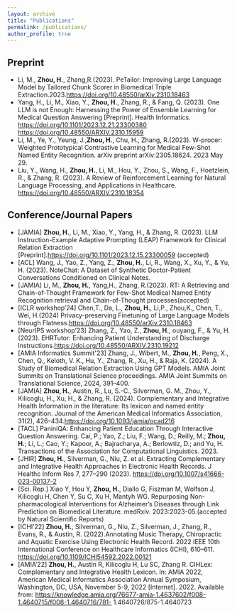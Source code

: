 ```yaml
---
layout: archive
title: "Publications"
permalink: /publications/
author_profile: true
---
```


Preprint
--------

* Li, M., **Zhou, H.**, Zhang,R.(2023). PeTailor: Improving Large Language Model by Tailored Chunk Scorer in Biomedical Triple Extraction.2023.https://doi.org/10.48550/arXiv.2310.18463
* Yang, H., Li, M., Xiao, Y., **Zhou, H.**, Zhang, R., & Fang, Q. (2023). One LLM is not Enough: Harnessing the Power of Ensemble Learning for Medical Question Answering [Preprint]. Health Informatics. https://doi.org/10.1101/2023.12.21.23300380 
https://doi.org/10.48550/ARXIV.2310.15959
* Li, M., Ye, Y., Yeung, J.,**Zhou, H.**, Chu, H., Zhang, R.(2023). W-procer: Weighted Prototypical Contrastive Learning for Medical Few-Shot Named Entity Recognition. arXiv preprint
arXiv:2305.18624. 2023 May 29.
* Liu, Y., Wang, H., **Zhou, H.**, Li, M., Hou, Y., Zhou, S., Wang, F., Hoetzlein, R., & Zhang, R. (2023). A Review of Reinforcement Learning for Natural Language Processing, and Applications in Healthcare. https://doi.org/10.48550/ARXIV.2310.18354


Conference/Journal Papers
--------
*  [JAMIA] **Zhou, H.**, Li, M., Xiao, Y., Yang, H., & Zhang, R. (2023). LLM Instruction-Example Adaptive Prompting (LEAP) Framework for Clinical Relation Extraction [Preprint].https://doi.org/10.1101/2023.12.15.23300059 (accepted)
*   [ACL] Wang, J., Yao, Z., Yang, Z., **Zhou, H.**, Li, R., Wang, X., Xu, Y., & Yu, H. (2023). NoteChat: A Dataset of Synthetic Doctor-Patient Conversations Conditioned on Clinical Notes.
*  [JAMIA] Li, M., **Zhou, H.**, Yang,H., Zhang, R.(2023). RT: A Retrieving and Chain-of-Thought Framework for Few-Shot Medical Named Entity Recognition
retrieval and Chain-of-Thought processes(accepted)
* [ICLR workshop’24] Chen,T., Da, L., **Zhou, H.**, Li,P., Zhou,K., Chen, T., Wei, H.(2024) Privacy-preserving Finetuning of Large Language Models through Flatness.https://doi.org/10.48550/arXiv.2310.18463 
* [NeurIPS workshop’23] Zhang, Z., Yao, Z., **Zhou, H.**, ouyang, F., & Yu, H. (2023). EHRTutor: Enhancing Patient Understanding of Discharge Instructions.https://doi.org/10.48550/ARXIV.2310.19212
* [AMIA Informatics Summit'23] Zhang, J., Wibert, M., **Zhou, H.**, Peng, X., Chen, Q., Keloth, V. K., Hu, Y., Zhang, R., Xu, H., & Raja, K. (2024). A Study of Biomedical Relation Extraction Using GPT Models. AMIA Joint Summits on Translational Science proceedings. AMIA Joint Summits on Translational Science, 2024, 391–400.
* [JAMIA] **Zhou, H.**, Austin, R., Lu, S.-C., Silverman, G. M., Zhou, Y., Kilicoglu, H., Xu, H., & Zhang, R. (2024). Complementary and Integrative Health Information in the literature: Its lexicon and named entity recognition. Journal of the American Medical Informatics Association, 31(2), 426–434.https://doi.org/10.1093/jamia/ocad216
* [TACL] PaniniQA: Enhancing Patient Education Through Interactive Question Answering. Cai, P.; Yao, Z.; Liu, F.; Wang, D.; Reilly, M.; **Zhou, H.**; Li, L.; Cao, Y.; Kapoor, A.; Bajracharya, A.; Berlowtiz, D.; and Yu, H. Transactions of the Association for Computational Linguistics. 2023.
* [JHIR] **Zhou, H.**, Silverman, G., Niu, Z. et al. Extracting Complementary and Integrative Health Approaches in Electronic Health Records. J Healthc Inform Res 7, 277–290 (2023).
https://doi.org/10.1007/s41666-023-00137-2
* [Sci. Rep.] Xiao Y, Hou Y, **Zhou, H.**, Diallo G, Fiszman M, Wolfson J, Kilicoglu H, Chen Y, Su C, Xu H, Mantyh WG. Repurposing Non-pharmacological Interventions for Alzheimer’s Diseases through Link Prediction on Biomedical Literature. medRxiv. 2023:2023-05.(accepted by Natural Scientific Reports)
* [ICHI’22] **Zhou, H.**, Silverman, G., Niu, Z., Silverman, J., Zhang, R., Evans, R., & Austin, R. (2022).Annotating Music Therapy, Chiropractic and Aquatic Exercise Using Electronic Health Record. 2022 IEEE 10th International Conference on Healthcare Informatics (ICHI), 610–611. https://doi.org/10.1109/ICHI54592.2022.00121
* [AMIA’22] **Zhou, H.**, Austin R, Kilicoglu H, Lu SC, Zhang R. CIHLex: Complementary and Integrative Health Lexicon. In: AMIA 2022, American Medical Informatics Association Annual Symposium, Washington, DC, USA, November 5-9, 2022 [Internet]. 2022. Available from: https://knowledge.amia.org/76677-amia-1.4637602/f008-1.4640715/f008-1.4640716/781-
1.4640726/875-1.4640723

